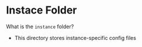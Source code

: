 # Instace Folder
What is the `instance` folder?
- This directory stores instance-specific config files